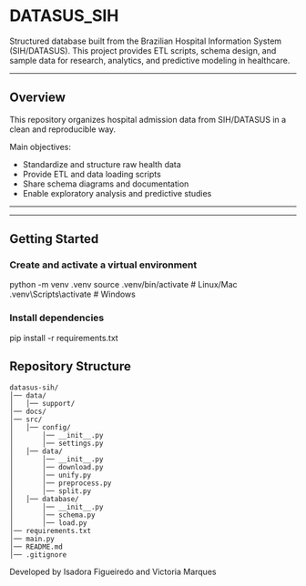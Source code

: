# DATASUS_SIH

Structured database built from the Brazilian Hospital Information System (SIH/DATASUS). 
This project provides ETL scripts, schema design, and sample data for research, analytics, and predictive modeling in healthcare.

---

## Overview
This repository organizes hospital admission data from SIH/DATASUS in a clean and reproducible way.

Main objectives:
- Standardize and structure raw health data
- Provide ETL and data loading scripts
- Share schema diagrams and documentation
- Enable exploratory analysis and predictive studies

---


---

## Getting Started  

### Create and activate a virtual environment  

python -m venv .venv
source .venv/bin/activate   # Linux/Mac
.venv\Scripts\activate      # Windows

### Install dependencies

pip install -r requirements.txt



## Repository Structure

```
datasus-sih/
│── data/
│   │── support/
│── docs/
│── src/
│   │── config/
│       │── __init__.py
│       │── settings.py
│   │── data/
│       │── __init__.py
│       │── download.py
│       │── unify.py
│       │── preprocess.py
│       │── split.py
│   │── database/
│       │── __init__.py
│       │── schema.py
│       │── load.py
│── requirements.txt
│── main.py
│── README.md
│── .gitignore
```

Developed by Isadora Figueiredo and Victoria Marques

